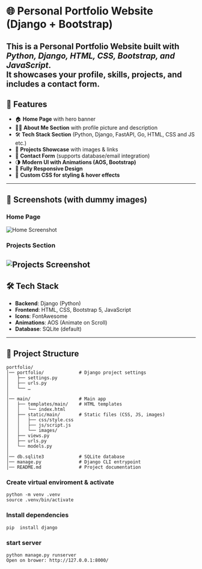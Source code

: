 # 🌐 Personal Portfolio Website (Django + Bootstrap)

This is a **Personal Portfolio Website** built with *Python, Django, HTML, CSS, Bootstrap, and JavaScript*.  
It showcases your profile, skills, projects, and includes a contact form.  
---
## 🚀 Features
- 🏠 **Home Page** with hero banner  
- 👨‍💻 **About Me Section** with profile picture and description  
- 🛠️ **Tech Stack Section** (Python, Django, FastAPI, Go, HTML, CSS and JS etc.)  
- 📂 **Projects Showcase** with images & links  
- 📩 **Contact Form** (supports database/email integration)  
- 🌗 **Modern UI with Animations (AOS, Bootstrap)**  
- 📱 **Fully Responsive Design**  
- 🎨 **Custom CSS for styling & hover effects**  
---
## 📸 Screenshots (with dummy images)
### Home Page
![Home Screenshot](https://picsum.photos/800/400?random=1)
### Projects Section
![Projects Screenshot](https://picsum.photos/800/400?random=2)
---
## 🛠️ Tech Stack
- **Backend**: Django (Python)  
- **Frontend**: HTML, CSS, Bootstrap 5, JavaScript  
- **Icons**: FontAwesome  
- **Animations**: AOS (Animate on Scroll)  
- **Database**: SQLite (default)  
---
## 📂 Project Structure
``` 
portfolio/
│── portfolio/             # Django project settings
│   ├── settings.py
│   ├── urls.py
│   └── …
│
│── main/                  # Main app
│   ├── templates/main/    # HTML templates
│   │   └── index.html
│   ├── static/main/       # Static files (CSS, JS, images)
│   │   ├── css/style.css
│   │   ├── js/script.js
│   │   └── images/
│   ├── views.py
│   ├── urls.py
│   └── models.py
│
│── db.sqlite3             # SQLite database
│── manage.py              # Django CLI entrypoint
│── README.md              # Project documentation

```
### Create virtual enviroment & activate
```
python -m venv .venv
source .venv/bin/activate

```
### Install dependencies
```
pip  install django
```

### start server
```
python manage.py runserver
Open on brower: http://127.0.0.1:8000/
```